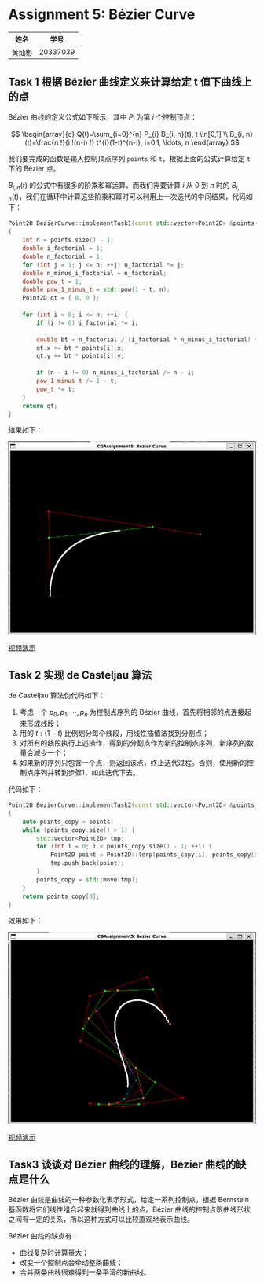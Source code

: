 # Assignment 5: Bézier Curve

|  姓名  |   学号   |
| :----: | :------: |
| 黄灿彬 | 20337039 |

## Task 1 根据 Bézier 曲线定义来计算给定 t 值下曲线上的点

Bézier 曲线的定义公式如下所示，其中 $P_i$ 为第 $i$ 个控制顶点：

$$
\begin{array}{c}
Q(t)=\sum_{i=0}^{n} P_{i} B_{i, n}(t), t \in[0,1] \\
B_{i, n}(t)=\frac{n !}{i !(n-i) !} t^{i}(1-t)^{n-i}, i=0,1, \ldots, n
\end{array}
$$

我们要完成的函数是输入控制顶点序列 `points` 和 `t`，根据上面的公式计算给定 `t` 下的 Bézier 点。

$B_{i, n}(t)$ 的公式中有很多的阶乘和幂运算，而我们需要计算 $i$ 从 $0$ 到 $n$ 时的 $B_{i, n}(t)$，我们在循环中计算这些阶乘和幂时可以利用上一次迭代的中间结果，代码如下：

```C++
Point2D BezierCurve::implementTask1(const std::vector<Point2D> &points, const double &t) const
{
    int n = points.size() - 1;
    double i_factorial = 1;
    double n_factorial = 1;
    for (int j = 1; j <= n; ++j) n_factorial *= j;
    double n_minus_i_factorial = n_factorial;
    double pow_t = 1;
    double pow_1_minus_t = std::pow(1 - t, n);
    Point2D qt = { 0, 0 };

    for (int i = 0; i <= n; ++i) {
        if (i != 0) i_factorial *= i;

        double bt = n_factorial / (i_factorial * n_minus_i_factorial) * pow_t * pow_1_minus_t;
        qt.x += bt * points[i].x;
        qt.y += bt * points[i].y;

        if (n - i != 0) n_minus_i_factorial /= n - i;
        pow_1_minus_t /= 1 - t;
        pow_t *= t;
    }
    return qt;
}
```

结果如下：

![1669966253197](assets/1669966253197.png)

[视频演示](./Video/Task1.mp4)

## Task 2 实现 de Casteljau 算法

de Casteljau 算法伪代码如下：

1. 考虑一个 $p_0,p_1,\cdots,p_n$ 为控制点序列的 Bézier 曲线，首先将相邻的点连接起来形成线段；
2. 用的 $t:(1-t)$ 比例划分每个线段，用线性插值法找到分割点；
3. 对所有的线段执行上述操作，得到的分割点作为新的控制点序列，新序列的数量会减少一个；
4. 如果新的序列只包含一个点，则返回该点，终止迭代过程。否则，使用新的控制点序列并转到步骤1，如此迭代下去。

代码如下：

```C++
Point2D BezierCurve::implementTask2(const std::vector<Point2D> &points, const double &t) const
{
    auto points_copy = points;
    while (points_copy.size() > 1) {
        std::vector<Point2D> tmp;
        for (int i = 0; i < points_copy.size() - 1; ++i) {
            Point2D point = Point2D::lerp(points_copy[i], points_copy[i + 1], t);
            tmp.push_back(point);
        }
        points_copy = std::move(tmp);
    }
    return points_copy[0];
}
```

效果如下：

![1669989110748](assets/1669989110748.png)

[视频演示](./Video/Task2.mp4)

## Task3 谈谈对 Bézier 曲线的理解，Bézier 曲线的缺点是什么

Bézier 曲线是曲线的一种参数化表示形式，给定一系列控制点，根据 Bernstein 基函数将它们线性组合起来就得到曲线上的点。Bézier 曲线的控制点跟曲线形状之间有一定的关系，所以这种方式可以比较直观地表示曲线。

Bézier 曲线的缺点有：

* 曲线复杂时计算量大；
* 改变一个控制点会牵动整条曲线；
* 合并两条曲线很难得到一条平滑的新曲线。

